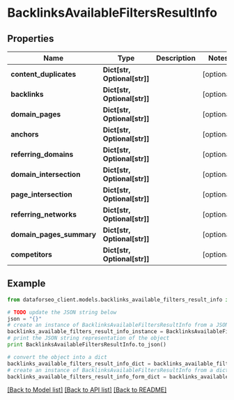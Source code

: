 # BacklinksAvailableFiltersResultInfo


## Properties

Name | Type | Description | Notes
------------ | ------------- | ------------- | -------------
**content_duplicates** | **Dict[str, Optional[str]]** |  | [optional] 
**backlinks** | **Dict[str, Optional[str]]** |  | [optional] 
**domain_pages** | **Dict[str, Optional[str]]** |  | [optional] 
**anchors** | **Dict[str, Optional[str]]** |  | [optional] 
**referring_domains** | **Dict[str, Optional[str]]** |  | [optional] 
**domain_intersection** | **Dict[str, Optional[str]]** |  | [optional] 
**page_intersection** | **Dict[str, Optional[str]]** |  | [optional] 
**referring_networks** | **Dict[str, Optional[str]]** |  | [optional] 
**domain_pages_summary** | **Dict[str, Optional[str]]** |  | [optional] 
**competitors** | **Dict[str, Optional[str]]** |  | [optional] 

## Example

```python
from dataforseo_client.models.backlinks_available_filters_result_info import BacklinksAvailableFiltersResultInfo

# TODO update the JSON string below
json = "{}"
# create an instance of BacklinksAvailableFiltersResultInfo from a JSON string
backlinks_available_filters_result_info_instance = BacklinksAvailableFiltersResultInfo.from_json(json)
# print the JSON string representation of the object
print BacklinksAvailableFiltersResultInfo.to_json()

# convert the object into a dict
backlinks_available_filters_result_info_dict = backlinks_available_filters_result_info_instance.to_dict()
# create an instance of BacklinksAvailableFiltersResultInfo from a dict
backlinks_available_filters_result_info_form_dict = backlinks_available_filters_result_info.from_dict(backlinks_available_filters_result_info_dict)
```
[[Back to Model list]](../README.md#documentation-for-models) [[Back to API list]](../README.md#documentation-for-api-endpoints) [[Back to README]](../README.md)


